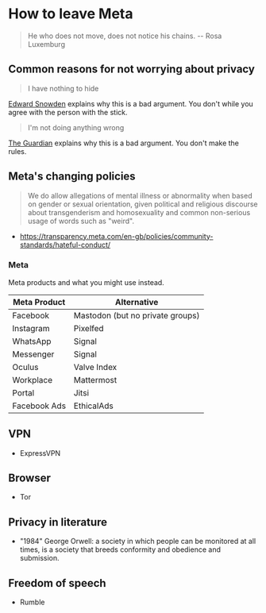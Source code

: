# How to leave Meta

> He who does not move, does not notice his chains. -- Rosa Luxemburg

## Common reasons for not worrying about privacy

> I have nothing to hide

[Edward Snowden](https://www.youtube.com/watch?v=pcSlowAhvUk) explains why this is a bad argument. You don't while you agree with the person with the stick.

> I'm not doing anything wrong

[The Guardian](https://www.theguardian.com/world/2013/sep/05/nsa-gchq-encryption-codes-security) explains why this is a bad argument. You don't make the rules.

## Meta's changing policies

> We do allow allegations of mental illness or abnormality when based on gender or sexual orientation, given political and religious discourse about transgenderism and homosexuality and common non-serious usage of words such as "weird".

- https://transparency.meta.com/en-gb/policies/community-standards/hateful-conduct/


### Meta

Meta products and what you might use instead.

| Meta Product       | Alternative      |
|--------------------|-------------------------|
| Facebook           | Mastodon (but no private groups) |
| Instagram          | Pixelfed                |
| WhatsApp           | Signal                  |
| Messenger          | Signal                  |
| Oculus             | Valve Index             |
| Workplace          | Mattermost              |
| Portal             | Jitsi                   |
| Facebook Ads       | EthicalAds              |

## VPN

- ExpressVPN

## Browser

- Tor

## Privacy in literature

- "1984" George Orwell: a society in which people can be monitored at all times, is a society that breeds conformity and obedience and submission.

## Freedom of speech

- Rumble
